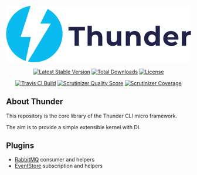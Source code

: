 <p align="center"><img src="./resources/thunder-logo.svg"></p>

<p align="center">
<a href="https://packagist.org/packages/rxthunder/core"><img src="https://poser.pugx.org/rxthunder/core/v/stable.svg?format=flat-square" alt="Latest Stable Version"></a>
<a href="https://packagist.org/packages/rxthunder/core"><img src="https://poser.pugx.org/rxthunder/core/d/total.svg?format=flat-square" alt="Total Downloads"></a>
<a href="https://packagist.org/packages/rxthunder/core"><img src="https://poser.pugx.org/rxthunder/core/license.svg?format=flat-square" alt="License"></a>
</p>
<p align="center">
<a href="https://travis-ci.org/RxThunder/Core"><img src="https://img.shields.io/travis/rxthunder/core/master?style=flat-square" alt="Travis CI Build"></a>
<a href="https://scrutinizer-ci.com/g/RxThunder/Core"><img src="https://img.shields.io/scrutinizer/quality/g/rxthunder/core?style=flat-square" alt="Scrutinizer Quality Score"></a>
<a href="https://scrutinizer-ci.com/g/RxThunder/Core"><img src="https://img.shields.io/scrutinizer/coverage/g/rxthunder/core?style=flat-square" alt="Scrutinizer Coverage"></a>
<p align="center">


## About Thunder

This repository is the core library of the Thunder CLI micro framework.

The aim is to provide a simple extensible kernel with DI.

## Plugins

- [RabbitMQ](https://github.com/RxThunder/RabbitMQ) consumer and helpers
- [EventStore](https://github.com/RxThunder/EventStore) subscription and helpers
